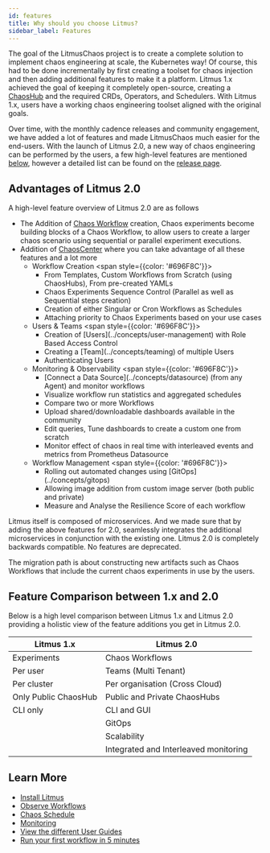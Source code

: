```yaml
---
id: features
title: Why should you choose Litmus?
sidebar_label: Features
---
```


The goal of the LitmusChaos project is to create a complete solution to implement chaos engineering at scale, the Kubernetes way! Of course, this had to be done incrementally by first creating a toolset for chaos injection and then adding additional features to make it a platform. Litmus 1.x achieved the goal of keeping it completely open-source, creating a [ChaosHub](../concepts/chaoshub.md) and the required CRDs, Operators, and Schedulers. With Litmus 1.x, users have a working chaos engineering toolset aligned with the original goals.

Over time, with the monthly cadence releases and community engagement, we have added a lot of features and made LitmusChaos much easier for the end-users. With the launch of Litmus 2.0, a new way of chaos engineering can be performed by the users, a few high-level features are mentioned [below](features#advantages-of-litmus-20), however a detailed list can be found on the [release page](https://github.com/litmuschaos/litmus/releases).

## Advantages of Litmus 2.0

A high-level feature overview of Litmus 2.0 are as follows

- The Addition of [Chaos Workflow](../concepts/chaos-workflow) creation, Chaos experiments become building blocks of a Chaos Workflow, to allow users to create a larger chaos scenario using sequential or parallel experiment executions.
- Addition of [ChaosCenter](../getting-started/resources#chaoscenter) where you can take advantage of all these features and a lot more
  - Workflow Creation
    <span style={{color: '#696F8C'}}>
    <ul>
    <li>From Templates, Custom Workflows from Scratch (using ChaosHubs), From pre-created YAMLs</li>
    <li>Chaos Experiments Sequence Control (Parallel as well as Sequential steps creation)</li>
    <li>Creation of either Singular or Cron Workflows as Schedules</li>
    <li>Attaching priority to Chaos Experiments based on your use cases</li>
    </ul>
    </span>
  - Users & Teams
    <span style={{color: '#696F8C'}}>
    <ul>
    <li>Creation of [Users](../concepts/user-management) with Role Based Access Control</li>
    <li>Creating a [Team](../concepts/teaming) of multiple Users</li>
    <li>Authenticating Users</li>
    </ul>
    </span>
  - Monitoring & Observability
    <span style={{color: '#696F8C'}}>
    <ul>
    <li>[Connect a Data Source](../concepts/datasource) (from any Agent) and monitor workflows</li>
    <li>Visualize workflow run statistics and aggregated schedules</li>
    <li>Compare two or more Workflows</li>
    <li>Upload shared/downloadable dashboards available in the community</li>
    <li>Edit queries, Tune dashboards to create a custom one from scratch</li>
    <li>Monitor effect of chaos in real time with interleaved events and metrics from Prometheus Datasource</li>
    </ul>
    </span>
  - Workflow Management
    <span style={{color: '#696F8C'}}>
    <ul>
    <li>Rolling out automated changes using [GitOps](../concepts/gitops)</li>
    <li>Allowing image addition from custom image server (both public and private)</li>
    <li>Measure and Analyse the Resilience Score of each workflow</li>
    </ul>
    </span>

Litmus itself is composed of microservices. And we made sure that by adding the above features for 2.0, seamlessly integrates the additional microservices in conjunction with the existing one. Litmus 2.0 is completely backwards compatible. No features are deprecated.

The migration path is about constructing new artifacts such as Chaos Workflows that include the current chaos experiments in use by the users.

## Feature Comparison between 1.x and 2.0

Below is a high level comparison between Litmus 1.x and Litmus 2.0 providing a holistic view of the feature additions you get in Litmus 2.0.

| Litmus 1.x           | Litmus 2.0                            |
| -------------------- | ------------------------------------- |
| Experiments          | Chaos Workflows                       |
| Per user             | Teams (Multi Tenant)                  |
| Per cluster          | Per organisation (Cross Cloud)        |
| Only Public ChaosHub | Public and Private ChaosHubs          |
| CLI only             | CLI and GUI                           |
|                      | GitOps                                |
|                      | Scalability                           |
|                      | Integrated and Interleaved monitoring |

## Learn More

- [Install Litmus](../getting-started/installation)
- [Observe Workflows](../concepts/observe-workflow)
- [Chaos Schedule](../concepts/chaos-schedule)
- [Monitoring](../concepts/app-infra-monitoring)
- [View the different User Guides](../user-guides/overview)
- [Run your first workflow in 5 minutes](../getting-started/run-your-first-workflow)
